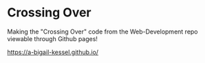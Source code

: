 # Crossing Over

Making the "Crossing Over" code from the Web-Development repo viewable through Github pages! 

https://a-bigail-kessel.github.io/
